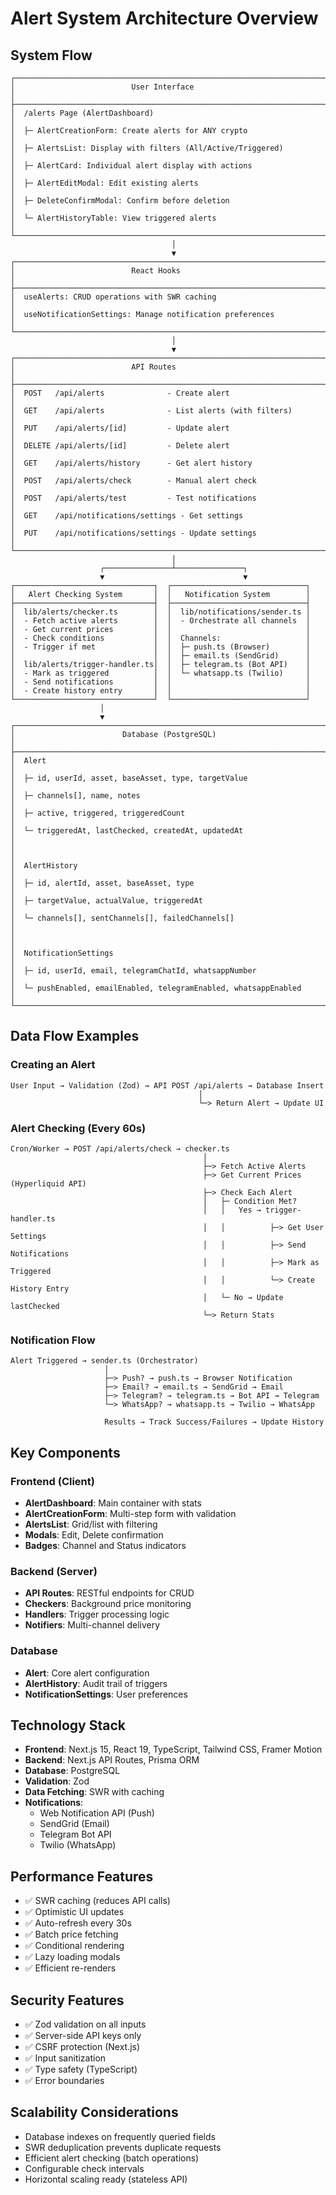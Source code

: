 # Alert System Architecture Overview

## System Flow

```
┌─────────────────────────────────────────────────────────────────────┐
│                          User Interface                              │
├─────────────────────────────────────────────────────────────────────┤
│  /alerts Page (AlertDashboard)                                      │
│  ├─ AlertCreationForm: Create alerts for ANY crypto                 │
│  ├─ AlertsList: Display with filters (All/Active/Triggered)         │
│  ├─ AlertCard: Individual alert display with actions                │
│  ├─ AlertEditModal: Edit existing alerts                            │
│  ├─ DeleteConfirmModal: Confirm before deletion                     │
│  └─ AlertHistoryTable: View triggered alerts                        │
└─────────────────────────────────────────────────────────────────────┘
                                    │
                                    ▼
┌─────────────────────────────────────────────────────────────────────┐
│                          React Hooks                                 │
├─────────────────────────────────────────────────────────────────────┤
│  useAlerts: CRUD operations with SWR caching                        │
│  useNotificationSettings: Manage notification preferences           │
└─────────────────────────────────────────────────────────────────────┘
                                    │
                                    ▼
┌─────────────────────────────────────────────────────────────────────┐
│                          API Routes                                  │
├─────────────────────────────────────────────────────────────────────┤
│  POST   /api/alerts              - Create alert                     │
│  GET    /api/alerts              - List alerts (with filters)       │
│  PUT    /api/alerts/[id]         - Update alert                     │
│  DELETE /api/alerts/[id]         - Delete alert                     │
│  GET    /api/alerts/history      - Get alert history                │
│  POST   /api/alerts/check        - Manual alert check               │
│  POST   /api/alerts/test         - Test notifications               │
│  GET    /api/notifications/settings - Get settings                  │
│  PUT    /api/notifications/settings - Update settings               │
└─────────────────────────────────────────────────────────────────────┘
                                    │
                    ┌───────────────┴───────────────┐
                    ▼                               ▼
┌───────────────────────────────┐  ┌──────────────────────────────┐
│   Alert Checking System       │  │   Notification System        │
├───────────────────────────────┤  ├──────────────────────────────┤
│  lib/alerts/checker.ts        │  │  lib/notifications/sender.ts │
│  - Fetch active alerts        │  │  - Orchestrate all channels  │
│  - Get current prices         │  │                              │
│  - Check conditions           │  │  Channels:                   │
│  - Trigger if met             │  │  ├─ push.ts (Browser)        │
│                               │  │  ├─ email.ts (SendGrid)      │
│  lib/alerts/trigger-handler.ts│  │  ├─ telegram.ts (Bot API)    │
│  - Mark as triggered          │  │  └─ whatsapp.ts (Twilio)     │
│  - Send notifications         │  │                              │
│  - Create history entry       │  │                              │
└───────────────────────────────┘  └──────────────────────────────┘
                    │
                    ▼
┌─────────────────────────────────────────────────────────────────────┐
│                        Database (PostgreSQL)                         │
├─────────────────────────────────────────────────────────────────────┤
│  Alert                                                               │
│  ├─ id, userId, asset, baseAsset, type, targetValue                 │
│  ├─ channels[], name, notes                                         │
│  ├─ active, triggered, triggeredCount                               │
│  └─ triggeredAt, lastChecked, createdAt, updatedAt                  │
│                                                                      │
│  AlertHistory                                                        │
│  ├─ id, alertId, asset, baseAsset, type                             │
│  ├─ targetValue, actualValue, triggeredAt                           │
│  └─ channels[], sentChannels[], failedChannels[]                    │
│                                                                      │
│  NotificationSettings                                                │
│  ├─ id, userId, email, telegramChatId, whatsappNumber               │
│  └─ pushEnabled, emailEnabled, telegramEnabled, whatsappEnabled     │
└─────────────────────────────────────────────────────────────────────┘
```

## Data Flow Examples

### Creating an Alert

```
User Input → Validation (Zod) → API POST /api/alerts → Database Insert
                                          │
                                          └─> Return Alert → Update UI
```

### Alert Checking (Every 60s)

```
Cron/Worker → POST /api/alerts/check → checker.ts
                                           │
                                           ├─> Fetch Active Alerts
                                           ├─> Get Current Prices (Hyperliquid API)
                                           ├─> Check Each Alert
                                           │   ├─ Condition Met?
                                           │   │   Yes → trigger-handler.ts
                                           │   │          ├─> Get User Settings
                                           │   │          ├─> Send Notifications
                                           │   │          ├─> Mark as Triggered
                                           │   │          └─> Create History Entry
                                           │   └─ No → Update lastChecked
                                           └─> Return Stats
```

### Notification Flow

```
Alert Triggered → sender.ts (Orchestrator)
                     │
                     ├─> Push? → push.ts → Browser Notification
                     ├─> Email? → email.ts → SendGrid → Email
                     ├─> Telegram? → telegram.ts → Bot API → Telegram
                     └─> WhatsApp? → whatsapp.ts → Twilio → WhatsApp
                     
                     Results → Track Success/Failures → Update History
```

## Key Components

### Frontend (Client)
- **AlertDashboard**: Main container with stats
- **AlertCreationForm**: Multi-step form with validation
- **AlertsList**: Grid/list with filtering
- **Modals**: Edit, Delete confirmation
- **Badges**: Channel and Status indicators

### Backend (Server)
- **API Routes**: RESTful endpoints for CRUD
- **Checkers**: Background price monitoring
- **Handlers**: Trigger processing logic
- **Notifiers**: Multi-channel delivery

### Database
- **Alert**: Core alert configuration
- **AlertHistory**: Audit trail of triggers
- **NotificationSettings**: User preferences

## Technology Stack

- **Frontend**: Next.js 15, React 19, TypeScript, Tailwind CSS, Framer Motion
- **Backend**: Next.js API Routes, Prisma ORM
- **Database**: PostgreSQL
- **Validation**: Zod
- **Data Fetching**: SWR with caching
- **Notifications**: 
  - Web Notification API (Push)
  - SendGrid (Email)
  - Telegram Bot API
  - Twilio (WhatsApp)

## Performance Features

- ✅ SWR caching (reduces API calls)
- ✅ Optimistic UI updates
- ✅ Auto-refresh every 30s
- ✅ Batch price fetching
- ✅ Conditional rendering
- ✅ Lazy loading modals
- ✅ Efficient re-renders

## Security Features

- ✅ Zod validation on all inputs
- ✅ Server-side API keys only
- ✅ CSRF protection (Next.js)
- ✅ Input sanitization
- ✅ Type safety (TypeScript)
- ✅ Error boundaries

## Scalability Considerations

- Database indexes on frequently queried fields
- SWR deduplication prevents duplicate requests
- Efficient alert checking (batch operations)
- Configurable check intervals
- Horizontal scaling ready (stateless API)
